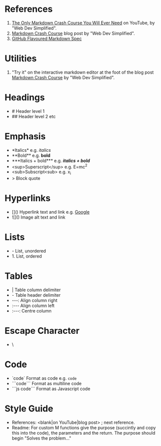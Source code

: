 # References
1. [The Only Markdown Crash Course You Will Ever Need](https://youtu.be/_PPWWRV6gbA?si=6OiUBswl8OWZmAI) on YouTube, by "Web Dev Simplified".
1. [Markdown Crash Course](https://blog.webdevsimplified.com/2023-06/markdown-crash-course/) blog post by "Web Dev Simplified".
1. [GitHub Flavoured Markdown Spec](https://github.github.com/gfm/)
# Utilities
1. "Try it" on the interactive markdown editor at the foot of the blog post [Markdown Crash Course](https://blog.webdevsimplified.com/2023-06/markdown-crash-course/) by "Web Dev Simplified".
# Headings
- \# Header level 1
- \#\# Header level 2 etc
# Emphasis
- \*Italics\* e.g. *italics*
- \*\*Bold\*\* e.g. **bold**
- \*\*\*Italics + bold\*\*\* e.g. ***italics + bold***
- \<sup\>Superscript\</sup\> e.g. E=mc<sup>2</sup>
- \<sub\>Subscript\<sub\> e.g. x<sub>i</sub>
- \> Block quote
# Hyperlinks
- \[\]\(\) Hyperlink text and link e.g. [Google](http:\\google.co.uk)
- \!\[\]\(\) Image alt text and link
# Lists
- \- List, unordered
- 1\. List, ordered
# Tables
- \| Table column delimiter
- \- Table header delimiter
- \---: Align column right
- \:--- Align column left
- \:---: Centre column
# Escape Character
- \\
# Code
- \`code\` Format as code e.g. `code`
- \`\`\`code\`\`\` Format as multiline code
- \`\`\`js code\`\`\` Format as Javascript code
# Style Guide
- References: <text> <blank|on YouTube|blog post> <by Author>; next reference.
- Readme: For custom M functions give the purpose (succintly and copy this into the code), the parameters and the return. The purpose should begin "Solves the problem..."
